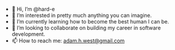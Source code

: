 - 👋 Hi, I’m @hard-e
- 👀 I’m interested in pretty much anything you can imagine.
- 🌱 I’m currently learning how to become the best human I can be.
- 💞️ I’m looking to collaborate on building my career in software development.
- 📫 How to reach me: adam.h.west@gmail.com

<!---
hard-e/hard-e is a ✨ special ✨ repository because its `README.md` (this file) appears on your GitHub profile.
You can click the Preview link to take a look at your changes.
--->
